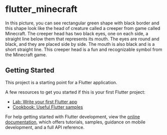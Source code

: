 # flutter_minecraft

In this picture, you can see rectangular green shape with black border and this shape look like the head of  creature called a creeper from game called Minecraft. The creeper head has two black eyes, one on each side, a straight line below them that represents its mouth. The eyes are round and black, and they are placed side by side. The mouth is also black and is a short straight line. This creeper head is a fun and recognizable symbol from the Minecraft game.

## Getting Started

This project is a starting point for a Flutter application.

A few resources to get you started if this is your first Flutter project:

- [Lab: Write your first Flutter app](https://docs.flutter.dev/get-started/codelab)
- [Cookbook: Useful Flutter samples](https://docs.flutter.dev/cookbook)

For help getting started with Flutter development, view the
[online documentation](https://docs.flutter.dev/), which offers tutorials,
samples, guidance on mobile development, and a full API reference.
